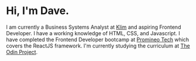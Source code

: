 # Hi, I'm Dave.

I am currently a Business Systems Analyst at [Klim](http://www.klim.com) and aspiring Frontend Developer. I have a working knowledge of HTML, CSS, and Javascript. I have completed the Frontend Developer bootcamp at [Promineo Tech](http://www.promineotech.com) which covers the ReactJS framework. I'm currently studying the curriculum at [The Odin Project](http://www.theodinproject.com).
